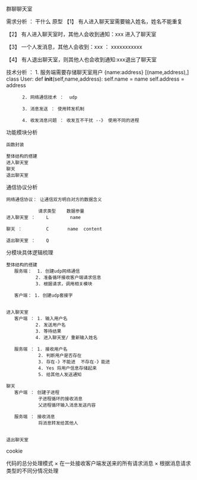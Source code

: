 群聊聊天室

需求分析 ： 干什么  原型
【1】 有人进入聊天室需要输入姓名，姓名不能重复

【2】 有人进入聊天室时，其他人会收到通知：xxx 进入了聊天室

【3】 一个人发消息，其他人会收到：xxx ： xxxxxxxxxxx

【4】 有人退出聊天室，则其他人也会收到通知:xxx退出了聊天室

技术分析 ： 1. 服务端需要存储聊天室用户  {name:address}
                                   [(name,address),]
                                class User:
                                    def __init__(self,name,address):
                                        self.name = name
                                        self.address = address

          2. 网络通信技术 ：  udp

          3. 消息发送 ： 使用转发机制

          4. 收发消息问题 ： 收发互不干扰 --》 使用不同的进程


功能模块分析

    函数封装

    整体结构的搭建
    进入聊天室
    聊天
    退出聊天室

通信协议分析

    网络通信协议： 让通信双方明白对方的数据含义

                请求类型    数据参量
    进入聊天室 ：    L        name

    聊天 ：         C       name  content

    退出聊天室 ：    Q



分模块具体逻辑梳理

    整体结构的搭建
       服务端：  1. 创建udp网络通信
               2. 准备循环接收客户端请求信息
               3. 根据请求，调用相关模块

       客户端： 1. 创建udp套接字


    进入聊天室
       客户端 ： 1. 输入用户名
               2. 发送用户名
               3. 等待结果
               4. 进入聊天室/ 重新输入姓名

       服务端 ： 1. 接收用户名
                2. 判断用户是否存在
                3. 存在-》不能进  不存在-》能进
                4. Yes 将用户信息存储起来
                5. 给其他人发送通知

    聊天
       客户端 ： 创建子进程
                子进程循环的接收消息
                父进程循环输入消息发送内容

       服务端 ： 接收消息
                将消息转发给其他人


    退出聊天室


cookie

   代码的总分处理模式
       × 在一处接收客户端发送来的所有请求消息
       × 根据消息请求类型的不同分情况处理

